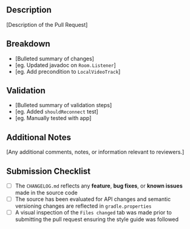 ## Description

[Description of the Pull Request]

## Breakdown

- [Bulleted summary of changes]
- [eg. Updated javadoc on `Room.Listener`]
- [eg. Add precondition to `LocalVideoTrack`]

## Validation

- [Bulleted summary of validation steps]
- [eg. Added `shouldReconnect` test]
- [eg. Manually tested with app]

## Additional Notes

[Any additional comments, notes, or information relevant to reviewers.]

## Submission Checklist

 - [ ] The `CHANGELOG.md` reflects any **feature**, **bug fixes**, or **known issues** made in the source code
 - [ ] The source has been evaluated for API changes and semantic versioning changes are reflected in `gradle.properties`
 - [ ] A visual inspection of the `Files changed` tab was made prior to submitting the pull request ensuring the style guide was followed
